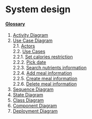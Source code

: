 # System design

#### [Glossary](Glossary.md)

1. [Activity Diagram](#1)<br>
2. [Use Case Diagram](#2)<br>
2.1. [Actors](#2.1)<br>
2.2. [Use Cases](#2.2)<br>
2.2.1. [Set calories restriction](#2.2.1)<br>
2.2.2. [Pick date](#2.2.2)<br>
2.2.3. [Search nutrients information](#2.2.3)<br>
2.2.4. [Add meal information](#2.2.4)<br>
2.2.5. [Create meal information](#2.2.5)<br>
2.2.6. [Delete meal information](#2.2.6)<br>
3. [Sequence Diagram](#3)<br>
4. [State Diagram](#4)<br>
5. [Class Diagram](#5)<br>
6. [Component Diagram](#6)<br>
7. [Deployment Diagram](#7)<br>

